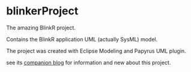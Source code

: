 blinkerProject
==============

The amazing BlinkR project.

Contains the BlinkR application UML (actually SysML) model.

The project was created with Eclipse Modeling and Papyrus UML plugin.

see its <a href="http://www.bobosse.net/wordpress/category/lhopra/blinkr/">companion blog</a> for information and new about this project.
